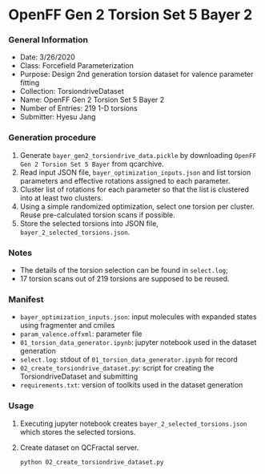 # OpenFF Gen 2 Torsion Set 5 Bayer 2

### General Information
 - Date: 3/26/2020
 - Class: Forcefield Parameterization
 - Purpose: Design 2nd generation torsion dataset for valence parameter fitting
 - Collection: TorsiondriveDataset
 - Name: OpenFF Gen 2 Torsion Set 5 Bayer 2
 - Number of Entries: 219 1-D torsions 
 - Submitter: Hyesu Jang

### Generation procedure

1. Generate `bayer_gen2_torsiondrive_data.pickle` by downloading `OpenFF Gen 2 Torsion Set 5 Bayer`  from qcarchive.
2. Read input JSON file, `bayer_optimization_inputs.json` and list torsion parameters and effective rotations assigned to each parameter.
3. Cluster list of rotations for each parameter so that the list is clustered into at least two clusters. 
4. Using a simple randomized optimization, select one torsion per cluster. Reuse pre-calculated torsion scans if possible. 
5. Store the selected torsions into JSON file, `bayer_2_selected_torsions.json`.

### Notes

 - The details of the torsion selection can be found in `select.log`;
 - 17 torsion scans out of 219 torsions are supposed to be reused. 

### Manifest

 - `bayer_optimization_inputs.json`: input molecules with expanded states using fragmenter and cmiles 
 - `param_valence.offxml`: parameter file 
 - `01_torsion_data_generator.ipynb`: jupyter notebook used in the dataset generation
 - `select.log`: stdout of `01_torsion_data_generator.ipynb` for record
 - `02_create_torsiondrive_dataset.py`: script for creating the TorsiondriveDataset and submitting
 - `requirements.txt`: version of toolkits used in the dataset generation


### Usage

1. Executing jupyter notebook creates `bayer_2_selected_torsions.json` which stores the selected torsions.

2. Create dataset on QCFractal server.
    ```
    python 02_create_torsiondrive_dataset.py
    ```
